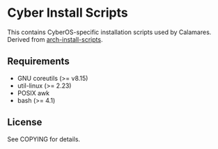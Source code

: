 # Cyber Install Scripts

This contains CyberOS-specific installation scripts used by Calamares.
Derived from [arch-install-scripts](https://git.archlinux.org/arch-install-scripts.git).

## Requirements

* GNU coreutils (>= v8.15)
* util-linux (>= 2.23)
* POSIX awk
* bash (>= 4.1)

## License

See COPYING for details.
